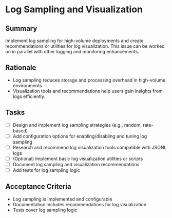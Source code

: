 # Log Sampling and Visualization

## Summary
Implement log sampling for high-volume deployments and create recommendations or utilities for log visualization. This issue can be worked on in parallel with other logging and monitoring enhancements.

## Rationale
- Log sampling reduces storage and processing overhead in high-volume environments.
- Visualization tools and recommendations help users gain insights from logs efficiently.

## Tasks
- [ ] Design and implement log sampling strategies (e.g., random, rate-based)
- [ ] Add configuration options for enabling/disabling and tuning log sampling
- [ ] Research and recommend log visualization tools compatible with JSONL logs
- [ ] (Optional) Implement basic log visualization utilities or scripts
- [ ] Document log sampling and visualization recommendations
- [ ] Add tests for log sampling logic

## Acceptance Criteria
- Log sampling is implemented and configurable
- Documentation includes recommendations for log visualization
- Tests cover log sampling logic 